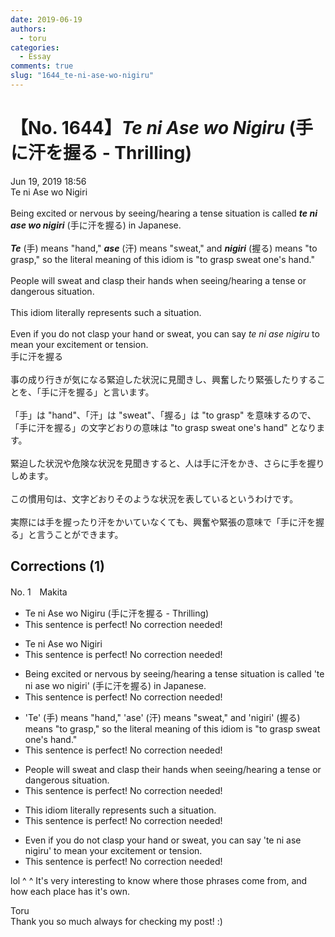 ```yaml
---
date: 2019-06-19
authors:
  - toru
categories:
  - Essay
comments: true
slug: "1644_te-ni-ase-wo-nigiru"
---
```


# 【No. 1644】<strong><em>Te ni Ase wo Nigiru</em></strong> (手に汗を握る - Thrilling)
<div class="date">Jun 19, 2019 18:56</div>
<div id="post"><div id="body_show_ori">
Te ni Ase wo Nigiri<br/><br/>Being excited or nervous by seeing/hearing a tense situation is called <strong><em>te ni ase wo nigiri</em></strong> (手に汗を握る) in Japanese.<br/><br/><strong><em>Te</em></strong> (手) means "hand," <strong><em>ase</em></strong> (汗) means "sweat," and <strong><em>nigiri</em></strong> (握る) means "to grasp," so the literal meaning of this idiom is "to grasp sweat one's hand."<br/><br/>People will sweat and clasp their hands when seeing/hearing a tense or dangerous situation.<br/><br/>This idiom literally represents such a situation.<br/><br/>Even if you do not clasp your hand or sweat, you can say <em>te ni ase nigiru</em> to mean your excitement or tension.
</div></div>

<!-- more -->

<div id="post_ja"><div id="body_show_mo">
手に汗を握る<br/><br/>事の成り行きが気になる緊迫した状況に見聞きし、興奮したり緊張したりすることを、「手に汗を握る」と言います。<br/><br/>「手」は "hand"、「汗」は "sweat"、「握る」は "to grasp" を意味するので、「手に汗を握る」の文字どおりの意味は "to grasp sweat one's hand" となります。<br/><br/>緊迫した状況や危険な状況を見聞きすると、人は手に汗をかき、さらに手を握りしめます。<br/><br/>この慣用句は、文字どおりそのような状況を表しているというわけです。<br/><br/>実際には手を握ったり汗をかいていなくても、興奮や緊張の意味で「手に汗を握る」と言うことができます。
</div></div>

## Corrections (1)
<div id="block"><div class="first_name"> No. 1　<span class="just_name">Makita</span></div><div id="block2">
<ul class="correction_field">
<li class="incorrect">Te ni Ase wo Nigiru (手に汗を握る - Thrilling)</li>
<li class="corrected perfect">This sentence is perfect! No correction needed!</li>
</ul>
<ul class="correction_field">
<li class="incorrect">Te ni Ase wo Nigiri</li>
<li class="corrected perfect">This sentence is perfect! No correction needed!</li>
</ul>
<ul class="correction_field">
<li class="incorrect">Being excited or nervous by seeing/hearing a tense situation is called 'te ni ase wo nigiri' (手に汗を握る) in Japanese.</li>
<li class="corrected perfect">This sentence is perfect! No correction needed!</li>
</ul>
<ul class="correction_field">
<li class="incorrect">'Te' (手) means "hand," 'ase' (汗) means "sweat," and 'nigiri' (握る) means "to grasp," so the literal meaning of this idiom is "to grasp sweat one's hand."</li>
<li class="corrected perfect">This sentence is perfect! No correction needed!</li>
</ul>
<ul class="correction_field">
<li class="incorrect">People will sweat and clasp their hands when seeing/hearing a tense or dangerous situation.</li>
<li class="corrected perfect">This sentence is perfect! No correction needed!</li>
</ul>
<ul class="correction_field">
<li class="incorrect">This idiom literally represents such a situation.</li>
<li class="corrected perfect">This sentence is perfect! No correction needed!</li>
</ul>
<ul class="correction_field">
<li class="incorrect">Even if you do not clasp your hand or sweat, you can say 'te ni ase nigiru' to mean your excitement or tension.</li>
<li class="corrected perfect">This sentence is perfect! No correction needed!</li>
</ul>
<p class="comment_small">
 lol ^ ^ It's very interesting to know where those phrases come from, and how each place has it's own.
</p>

</div><div class="name"><span class="just_name">Toru</span><br>
Thank you so much always for checking my post! :)
</div>
</div>
